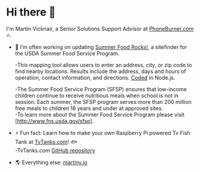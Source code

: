# Hi there 👋

 I'm Martin Vicknair, a Senior Solutions Support Advisor at [PhoneBurner.com] 🔥.

- 🚀 I’m often working on updating [Summer Food Rocks!], a sitefinder for the USDA Summer Food Service Program.  

     -This mapping tool allows users to enter an address, city, or zip code to find nearby locations. Results include the address, days and hours of operation, contact information, and directions. [Coded] in Node.js. 

     -The Summer Food Service Program (SFSP) ensures that low-income children continue to receive nutritious meals when school is not in session. Each summer, the SFSP program serves more than 200 million free meals to children 18 years and under at approved sites.  
     -To learn more about the Summer Food Service Program please visit [http://www.fns.usda.gov/sfsp].

- ⚡ Fun fact: Learn how to make your own Raspberry Pi powered Tv Fish Tank at [TvTanks.com]! 🐟  
    -TvTanks.com [GitHub repository]  
    
- 🌎 Everything else: [martinv.io]

  <!--
  **martinvicknair/martinvicknair** is a ✨ _special_ ✨ repository because its `README.md` (this file) appears on your GitHub profile.

Here are some ideas to get you started:

- 🔭 I’m currently working on ...
- 🌱 I’m currently learning ...
- 👯 I’m looking to collaborate on ...
- 🤔 I’m looking for help with ...
- 💬 Ask me about ...
- 📫 How to reach me: ...
- 😄 Pronouns: ...
- ⚡ Fun fact: ...
  -->

[phoneburner.com]: https://phoneburner.com
[Summer Food Rocks!]: https://summerfoodrocks.org
[Coded]: https://github.com/martinvicknair/summerfoodrocks-node
[http://www.fns.usda.gov/sfsp]: http://www.fns.usda.gov/sfsp
[TvTanks.com]: https://tvtanks.com
[GitHub repository]: https://github.com/martinvicknair/tvtanks.com
[martinv.io]: https://martinv.i
